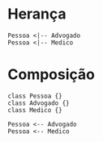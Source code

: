 # Herança
```plantuml
Pessoa <|-- Advogado
Pessoa <|-- Medico
```

# Composição
```plantuml
class Pessoa {}
class Advogado {}
class Medico {}

Pessoa <-- Advogado
Pessoa <-- Medico
```
